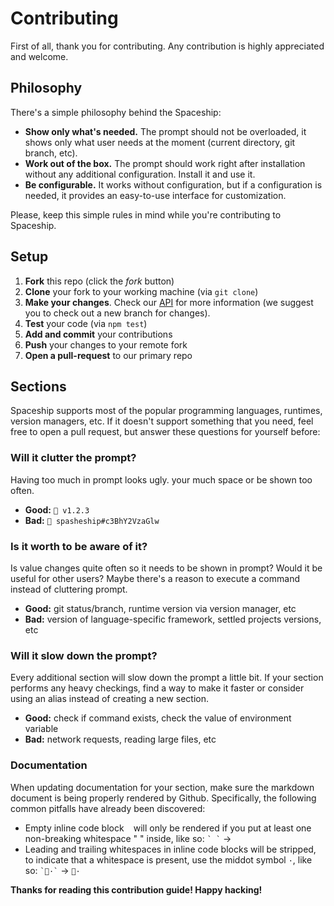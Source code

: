 # Contributing

First of all, thank you for contributing. Any contribution is highly appreciated and welcome.

## Philosophy

There's a simple philosophy behind the Spaceship:

* **Show only what's needed.** The prompt should not be overloaded, it shows only what user needs at the moment (current directory, git branch, etc).
* **Work out of the box.** The prompt should work right after installation without any additional configuration. Install it and use it.
* **Be configurable.** It works without configuration, but if a configuration is needed, it provides an easy-to-use interface for customization.

Please, keep this simple rules in mind while you're contributing to Spaceship.

## Setup

1. **Fork** this repo (click the _fork_ button)
2. **Clone** your fork to your working machine (via `git clone`)
3. **Make your changes**. Check our [API](./docs/API.md) for more information (we suggest you to check out a new branch for changes).
3. **Test** your code (via `npm test`)
3. **Add and commit** your contributions
5. **Push** your changes to your remote fork
6. **Open a pull-request** to our primary repo

## Sections

Spaceship supports most of the popular programming languages, runtimes, version managers, etc. If it doesn't support something that you need, feel free to open a pull request, but answer these questions for yourself before:

### Will it clutter the prompt?

Having too much in prompt looks ugly. your much space or be shown too often.

* **Good:** `🚀 v1.2.3`
* **Bad:** `🚀 spasheship#c3BhY2VzaGlw`

### Is it worth to be aware of it?

Is value changes quite often so it needs to be shown in prompt? Would it be useful for other users? Maybe there's a reason to execute a command instead of cluttering prompt.

* **Good:** git status/branch, runtime version via version manager, etc
* **Bad:** version of language-specific framework, settled projects versions, etc

### Will it slow down the prompt?

Every additional section will slow down the prompt a little bit. If your section performs any heavy checkings, find a way to make it faster or consider using an alias instead of creating a new section.

* **Good:** check if command exists, check the value of environment variable
* **Bad:** network requests, reading large files, etc

### Documentation

When updating documentation for your section, make sure the markdown document is being properly rendered by Github. Specifically, the following common pitfalls have already been discovered:

* Empty inline code block ` ` will only be rendered if you put at least one non-breaking whitespace "&nbsp;" inside, like so: `` ` ` `` → ` `
* Leading and trailing whitespaces in inline code blocks will be stripped, to indicate that a whitespace is present, use the middot symbol `·`, like so: `` `🚀·` `` → `🚀·`

**Thanks for reading this contribution guide! Happy hacking!**
